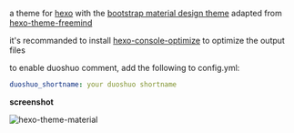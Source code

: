 a theme for [hexo](http://www.hexo.io) with the [bootstrap material design theme](http://fezvrasta.github.io/bootstrap-material-design/) adapted from [hexo-theme-freemind](https://github.com/wzpan/hexo-theme-freemind)

it's recommanded to install [hexo-console-optimize](https://github.com/FlashSoft/hexo-console-optimize) to optimize the output files

to enable duoshuo comment, add the following to config.yml:
```yml
duoshuo_shortname: your duoshuo shortname
```

**screenshot**

![hexo-theme-material](https://raw.githubusercontent.com/wayou/hexo-theme-material/master/assets/screenshot.png)
